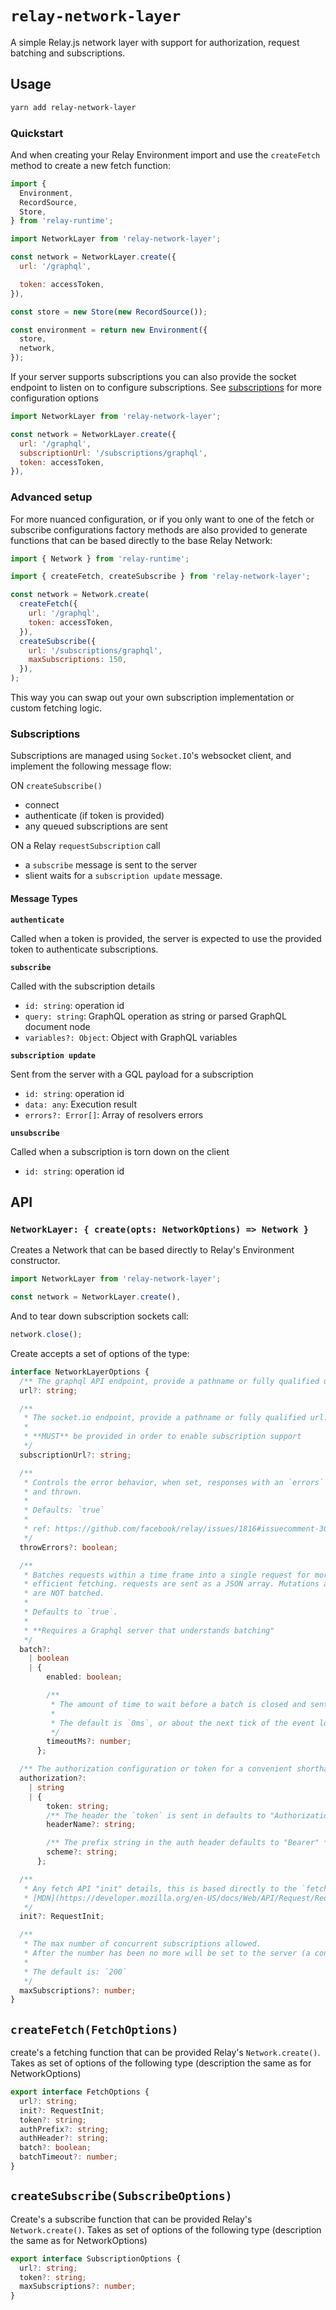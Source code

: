 # `relay-network-layer`

A simple Relay.js network layer with support for authorization, request batching and
subscriptions.

## Usage

```sh
yarn add relay-network-layer
```

### Quickstart

And when creating your Relay Environment import and use the `createFetch` method
to create a new fetch function:

```js
import {
  Environment,
  RecordSource,
  Store,
} from 'relay-runtime';

import NetworkLayer from 'relay-network-layer';

const network = NetworkLayer.create({
  url: '/graphql',

  token: accessToken,
}),

const store = new Store(new RecordSource());

const environment = return new Environment({
  store,
  network,
});
```

If your server supports subscriptions you can also provide the socket endpoint to listen on to configure subscriptions. See [subscriptions](#subscriptions) for more configuration options

```js
import NetworkLayer from 'relay-network-layer';

const network = NetworkLayer.create({
  url: '/graphql',
  subscriptionUrl: '/subscriptions/graphql',
  token: accessToken,
}),
```

### Advanced setup

For more nuanced configuration, or if you only want to one of the fetch or subscribe configurations factory methods are also provided to generate functions that can be
based directly to the base Relay Network:

```js
import { Network } from 'relay-runtime';

import { createFetch, createSubscribe } from 'relay-network-layer';

const network = Network.create(
  createFetch({
    url: '/graphql',
    token: accessToken,
  }),
  createSubscribe({
    url: '/subscriptions/graphql',
    maxSubscriptions: 150,
  }),
);
```

This way you can swap out your own subscription implementation or custom fetching logic.

### Subscriptions

Subscriptions are managed using `Socket.IO`'s websocket client, and implement
the following message flow:

ON `createSubscribe()`

- connect
- authenticate (if token is provided)
- any queued subscriptions are sent

ON a Relay `requestSubscription` call

- a `subscribe` message is sent to the server
- slient waits for a `subscription update` message.

#### Message Types

**`authenticate`**

Called when a token is provided, the server is expected to use the provided token
to authenticate subscriptions.

**`subscribe`**

Called with the subscription details

- `id: string`: operation id
- `query: string`: GraphQL operation as string or parsed GraphQL document node
- `variables?: Object`: Object with GraphQL variables

**`subscription update`**

Sent from the server with a GQL payload for a subscription

- `id: string`: operation id
- `data: any`: Execution result
- `errors?: Error[]`: Array of resolvers errors

**`unsubscribe`**

Called when a subscription is torn down on the client

- `id: string`: operation id

## API

### `NetworkLayer: { create(opts: NetworkOptions) => Network }`

Creates a Network that can be based directly to Relay's Environment constructor.

```js
import NetworkLayer from 'relay-network-layer';

const network = NetworkLayer.create(),
```

And to tear down subscription sockets call:

```js
network.close();
```

Create accepts a set of options of the type:

```ts
interface NetworkLayerOptions {
  /** The graphql API endpoint, provide a pathname or fully qualified url. */
  url?: string;

  /**
   * The socket.io endpoint, provide a pathname or fully qualified url.
   *
   * **MUST** be provided in order to enable subscription support
   */
  subscriptionUrl?: string;

  /**
   * Controls the error behavior, when set, responses with an `errors` array will be turned into Errors
   * and thrown.
   *
   * Defaults: `true`
   *
   * ref: https://github.com/facebook/relay/issues/1816#issuecomment-304492071
   */
  throwErrors?: boolean;

  /**
   * Batches requests within a time frame into a single request for more
   * efficient fetching. requests are sent as a JSON array. Mutations and file uploads
   * are NOT batched.
   *
   * Defaults to `true`.
   *
   * **Requires a Graphql server that understands batching"
   */
  batch?:
    | boolean
    | {
        enabled: boolean;

        /**
         * The amount of time to wait before a batch is closed and sent to the server.
         *
         * The default is `0ms`, or about the next tick of the event loop.
         */
        timeoutMs?: number;
      };

  /** The authorization configuration or token for a convenient shorthand */
  authorization?:
    | string
    | {
        token: string;
        /** The header the `token` is sent in defaults to "Authorization" */
        headerName?: string;

        /** The prefix string in the auth header defaults to "Bearer" */
        scheme?: string;
      };

  /**
   * Any fetch API "init" details, this is based directly to the `fetch` call, see
   * [MDN](https://developer.mozilla.org/en-US/docs/Web/API/Request/Request) for API details.
   */
  init?: RequestInit;

  /**
   * The max number of concurrent subscriptions allowed.
   * After the number has been no more will be set to the server (a console.warn is issued informing you the limit has been reached)
   *
   * The default is: `200`
   */
  maxSubscriptions?: number;
}
```

## `createFetch(FetchOptions)`

create's a fetching function that can be provided Relay's `Network.create()`. Takes
as set of options of the following type (description the same as for NetworkOptions)

```ts
export interface FetchOptions {
  url?: string;
  init?: RequestInit;
  token?: string;
  authPrefix?: string;
  authHeader?: string;
  batch?: boolean;
  batchTimeout?: number;
}
```

## `createSubscribe(SubscribeOptions)`

Create's a subscribe function that can be provided Relay's `Network.create()`. Takes
as set of options of the following type (description the same as for NetworkOptions)

```ts
export interface SubscriptionOptions {
  url?: string;
  token?: string;
  maxSubscriptions?: number;
}
```

